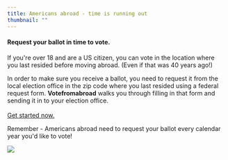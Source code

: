 ```yaml
---
title: Americans abroad - time is running out
thumbnail: ""
---
```

#### Request your ballot in time to vote.

If you're over 18 and are a US citizen, you can vote in the location where you last resided before moving abroad. (Even if that was 40 years ago!) 

In order to make sure you receive a ballot, you need to request it from the local election office in the zip code where you last resided using a federal request form. **Votefromabroad** walks you through filling in that form and sending it in to your election office.\
\
[Get started now.](https://www.votefromabroad.org/request/your-information/)

Remember - Americans abroad need to request your ballot every calendar year you'd like to vote! 

![](/images/uploads/istock-1256493510.jpg)